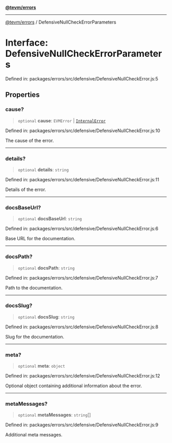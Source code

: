 [**@tevm/errors**](../README.md)

***

[@tevm/errors](../globals.md) / DefensiveNullCheckErrorParameters

# Interface: DefensiveNullCheckErrorParameters

Defined in: packages/errors/src/defensive/DefensiveNullCheckError.js:5

## Properties

### cause?

> `optional` **cause**: `EVMError` \| [`InternalError`](../classes/InternalError.md)

Defined in: packages/errors/src/defensive/DefensiveNullCheckError.js:10

The cause of the error.

***

### details?

> `optional` **details**: `string`

Defined in: packages/errors/src/defensive/DefensiveNullCheckError.js:11

Details of the error.

***

### docsBaseUrl?

> `optional` **docsBaseUrl**: `string`

Defined in: packages/errors/src/defensive/DefensiveNullCheckError.js:6

Base URL for the documentation.

***

### docsPath?

> `optional` **docsPath**: `string`

Defined in: packages/errors/src/defensive/DefensiveNullCheckError.js:7

Path to the documentation.

***

### docsSlug?

> `optional` **docsSlug**: `string`

Defined in: packages/errors/src/defensive/DefensiveNullCheckError.js:8

Slug for the documentation.

***

### meta?

> `optional` **meta**: `object`

Defined in: packages/errors/src/defensive/DefensiveNullCheckError.js:12

Optional object containing additional information about the error.

***

### metaMessages?

> `optional` **metaMessages**: `string`[]

Defined in: packages/errors/src/defensive/DefensiveNullCheckError.js:9

Additional meta messages.
